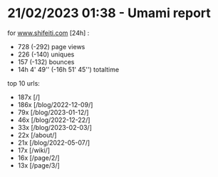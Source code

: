 # 21/02/2023 01:38 - Umami report
for www.shifeiti.com [24h] :

 - 728 (-292) page views
 - 226 (-140) uniques
 - 157 (-132) bounces
 - 14h 4' 49'' (-16h 51' 45'') totaltime


top 10 urls:
 - 187x [/]
 - 186x [/blog/2022-12-09/]
 - 79x [/blog/2023-01-12/]
 - 46x [/blog/2022-12-22/]
 - 33x [/blog/2023-02-03/]
 - 22x [/about/]
 - 21x [/blog/2022-05-07/]
 - 17x [/wiki/]
 - 16x [/page/2/]
 - 13x [/page/3/]


